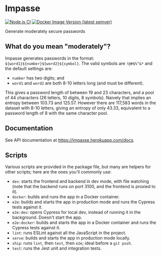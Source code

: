 # Impasse

[![Node.js CI](https://github.com/textbook/impasse/workflows/Node.js%20CI/badge.svg)](https://github.com/textbook/impasse/actions)
[![Docker Image Version (latest semver)](https://img.shields.io/docker/v/textbook/impasse?label=Docker&logo=docker&logoColor=white&sort=semver)](https://hub.docker.com/r/textbook/impasse/)

Generate moderately secure passwords

## What do you mean "moderately"?

Impasse generates passwords in the format: `${word1}${number}${word2}${symbol}`. The valid symbols are `!@#$%^&*` and
the default settings are:

- `number` has two digits; and
- `word1` and `word2` are both 8-10 letters long (and must be different).

This gives a password length of between 19 and 23 characters, and a pool of 44 characters (26 letters, 10 digits, 8
symbols). Naively that implies an entropy between 103.73 and 125.57. However there are 117,583 words in the dataset
with 8-10 letters, giving an entropy of only 43.33, equivalent to a password length of 8 with the same character pool.

## Documentation

See API documentation at https://impasse.herokuapp.com/docs.

## Scripts

Various scripts are provided in the package file, but many are helpers for other scripts; here are the ones you'll
commonly use:

 - `dev`: starts the frontend and backend in dev mode, with file watching (note that the backend runs on port 3100, and
    the frontend is proxied to it).
 - `docker`: builds and runs the app in a Docker container.
 - `e2e`: builds and starts the app in production mode and runs the Cypress tests against it.
 - `e2e:dev`: opens Cypress for local dev, instead of running it in the background. Doesn't start the app.
 - `e2e:docker`: builds and starts the app in a Docker container and runs the Cypress tests against it.
 - `lint`: runs ESLint against all the JavaScript in the project.
 - `serve`: builds and starts the app in production mode locally.
 - `ship`: runs `lint`, then `test`, then `e2e`; ideal before a `git push`.
 - `test`: runs the Jest unit and integration tests.
